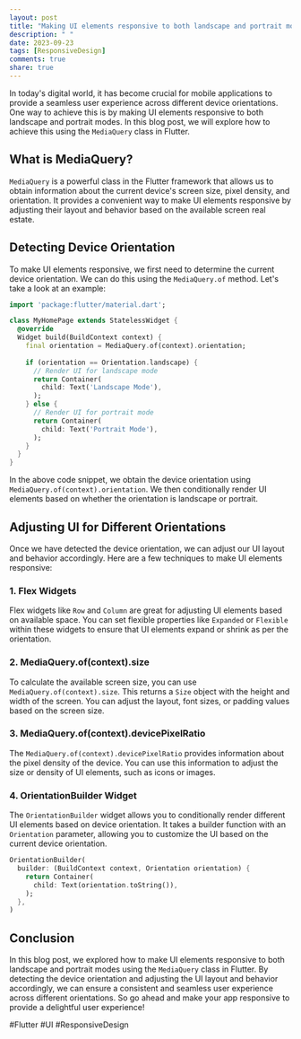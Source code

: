 ```yaml
---
layout: post
title: "Making UI elements responsive to both landscape and portrait modes using `MediaQuery`"
description: " "
date: 2023-09-23
tags: [ResponsiveDesign]
comments: true
share: true
---
```


In today's digital world, it has become crucial for mobile applications to provide a seamless user experience across different device orientations. One way to achieve this is by making UI elements responsive to both landscape and portrait modes. In this blog post, we will explore how to achieve this using the `MediaQuery` class in Flutter.

## What is MediaQuery?

`MediaQuery` is a powerful class in the Flutter framework that allows us to obtain information about the current device's screen size, pixel density, and orientation. It provides a convenient way to make UI elements responsive by adjusting their layout and behavior based on the available screen real estate.

## Detecting Device Orientation

To make UI elements responsive, we first need to determine the current device orientation. We can do this using the `MediaQuery.of` method. Let's take a look at an example:

```dart
import 'package:flutter/material.dart';

class MyHomePage extends StatelessWidget {
  @override
  Widget build(BuildContext context) {
    final orientation = MediaQuery.of(context).orientation;
  
    if (orientation == Orientation.landscape) {
      // Render UI for landscape mode
      return Container(
        child: Text('Landscape Mode'),
      );
    } else {
      // Render UI for portrait mode
      return Container(
        child: Text('Portrait Mode'),
      );
    }
  }
}
```

In the above code snippet, we obtain the device orientation using `MediaQuery.of(context).orientation`. We then conditionally render UI elements based on whether the orientation is landscape or portrait.

## Adjusting UI for Different Orientations

Once we have detected the device orientation, we can adjust our UI layout and behavior accordingly. Here are a few techniques to make UI elements responsive:

### 1. Flex Widgets

Flex widgets like `Row` and `Column` are great for adjusting UI elements based on available space. You can set flexible properties like `Expanded` or `Flexible` within these widgets to ensure that UI elements expand or shrink as per the orientation.

### 2. MediaQuery.of(context).size

To calculate the available screen size, you can use `MediaQuery.of(context).size`. This returns a `Size` object with the height and width of the screen. You can adjust the layout, font sizes, or padding values based on the screen size.

### 3. MediaQuery.of(context).devicePixelRatio

The `MediaQuery.of(context).devicePixelRatio` provides information about the pixel density of the device. You can use this information to adjust the size or density of UI elements, such as icons or images.

### 4. OrientationBuilder Widget

The `OrientationBuilder` widget allows you to conditionally render different UI elements based on device orientation. It takes a builder function with an `Orientation` parameter, allowing you to customize the UI based on the current device orientation.

```dart
OrientationBuilder(
  builder: (BuildContext context, Orientation orientation) {
    return Container(
      child: Text(orientation.toString()),
    );
  },
)
```

## Conclusion

In this blog post, we explored how to make UI elements responsive to both landscape and portrait modes using the `MediaQuery` class in Flutter. By detecting the device orientation and adjusting the UI layout and behavior accordingly, we can ensure a consistent and seamless user experience across different orientations. So go ahead and make your app responsive to provide a delightful user experience!

#Flutter #UI #ResponsiveDesign